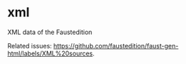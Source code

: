 # xml
XML data of the Faustedition

Related issues: https://github.com/faustedition/faust-gen-html/labels/XML%20sources.
